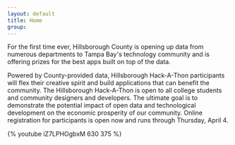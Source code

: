 ```yaml
---
layout: default
title: Home
group: 
---
```


For the first time ever, Hillsborough County is opening up data from numerous departments to Tampa Bay's technology community and is offering prizes for the best apps built on top of the data.

Powered by County-provided data, Hillsborough Hack-A-Thon participants will flex their creative spirit and build applications that can benefit the community. The Hillsborough Hack-A-Thon is open to all college students and community designers and developers. The ultimate goal is to demonstrate the potential impact of open data and technological development on the economic prosperity of our community. Online registration for participants is open now and runs through Thursday, April 4.

{% youtube iZ7LPHOgbxM 630 375 %}
